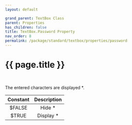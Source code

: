 ```yaml
---
layout: default

grand_parent: TextBox Class
parent: Properties
has_children: false
title: TextBox.Password Property
nav_order: 8
permalink: /package/standard/textbox/properties/password
---
```

# {{ page.title }}
<br>

The entered characters are displayed *.

| Constant | Description |
|:--------:|:-----------:|
|  $FALSE  |    Hide *   |
|   $TRUE  |  Display *  |